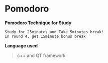 # Pomodoro

**Pomodoro Technique for Study**

`Study for 25minutes and Take 5minutes break!`<br>
`In round 4, get 15minute bonus break`<br>


**Language used**
>c++ and QT framework
